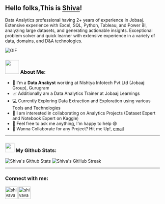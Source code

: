 ## Hello folks,This is [Shiva][linkedin]!

Data Analytics professional having 2+ years of experience in Jobaaj. Extensive experience with Excel, SQL, Python, Tableau, and Power BI, analyzing large datasets, and generating actionable insights. Exceptional problem solver and quick learner with extensive experience in a variety of data, domains, and D&A technologies. 


<img align="center" alt="GIF" src="https://frogdesign.nyc3.cdn.digitaloceanspaces.com/wp-content/uploads/2020/08/04192430/AI_designing-with-data.gif">
<br>
  

### <img src="https://github.com/TheDudeThatCode/TheDudeThatCode/blob/master/Assets/Developer.gif" width="45px"> **About Me**:  
  
- 🏦 I'm a **Data Anakyst** working at Nishtya Infotech Pvt Ltd (Jobaaj Group), Gurugram
- 📈 Additionally am a Data Analytics Trainer at Jobaaj Learnings
- 💻 Currently Exploring Data Extraction and Exploration using various Tools and Technologies  
- 👯 I am interested in collaborating on Analytics Projects (Dataset Expert and Notebook Expert on Kaggle)
- 💬 Feel free to ask me anything, I'm happy to help 😄
- 💼 Wanna Collaborate for any Project? Hit me Up!, [email](mailto:shivavashishtha0105@gmail.com) 


---

### <img src="https://cdn.freebiesupply.com/logos/large/2x/gitlab-logo-png-transparent.png" width='30px'> **My Github Stats**:
![Shiva's Github Stats](https://github-readme-stats.vercel.app/api?username=shivavashishtha&theme=tokyonight&show_icons=true)
![Shiva's GitHub Streak](https://github-readme-streak-stats.herokuapp.com?user=shivavashishtha&theme=tokyonight&show_icons=true)

---

### Connect with me:
[<img align="left" alt="shivavashishtha | Kaggle" width="40px" src="https://cdn4.iconfinder.com/data/icons/logos-and-brands/512/189_Kaggle_logo_logos-512.png" width=40px height=40px />][Kaggle]
[<img align="left" alt="shivavashishtha | LinkedIn" width="40px" src="https://i.imgur.com/kF9HMpz.png" width=40px height=40px/>][linkedin]


[linkedin]: https://www.linkedin.com/in/shivavashishtha/
[Kaggle]: https://www.kaggle.com/shivavashishtha
